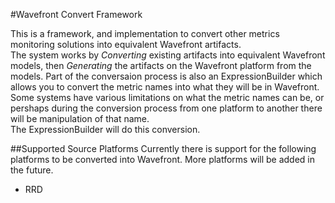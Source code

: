 #Wavefront Convert Framework

This is a framework, and implementation to convert other metrics monitoring solutions into equivalent Wavefront artifacts.  
The system works by _Converting_ existing artifacts into equivalent Wavefront models, then _Generating_ the artifacts on the Wavefront platform from the models.
Part of the conversaion process is also an ExpressionBuilder which allows you to convert the metric names into what they will be in Wavefront.  
Some systems have various limitations on what the metric names can be, or pershaps during the conversion process from one platform to another there will be manipulation of that name.  
The ExpressionBuilder will do this conversion.


##Supported Source Platforms
Currently there is support for the following platforms to be converted into Wavefront.  More platforms will be added in the future.
- RRD

